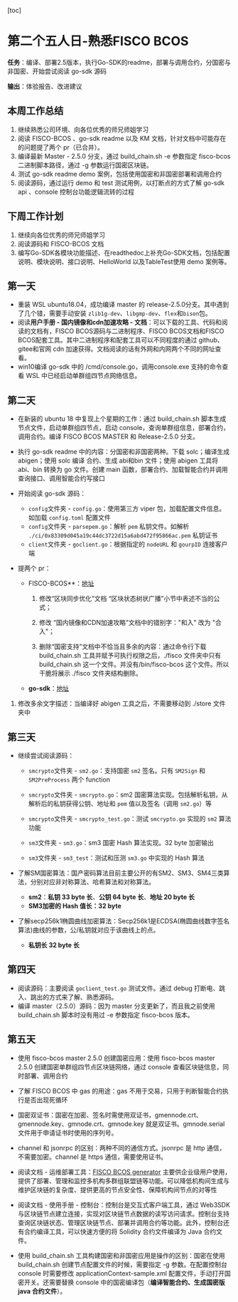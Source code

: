 [toc]

# 第二个五人日-熟悉FISCO BCOS

**任务**：编译、部署2.5版本，执行Go-SDK的readme，部署与调用合约，分国密与非国密、开始尝试阅读 go-sdk 源码

**输出**：体验报告、改进建议

## 本周工作总结

1. 继续熟悉公司环境、向各位优秀的师兄师姐学习
2. 阅读 FISCO-BCOS 、go-sdk readme 以及 KM 文档，针对文档中可能存在的问题提了两个 pr（已合并）。
3. 编译最新 Master - 2.5.0 分支，通过 build_chain.sh -e 参数指定 fisco-bcos 二进制脚本路径，通过 -g 参数运行国密区块链。
4. 测试 go-sdk readme demo 案例，包括使用国密和非国密部署和调用合约
5. 阅读源码，通过运行 demo 和 test 测试用例，以打断点的方式了解 go-sdk api 、console 控制台功能逻辑流转的过程

## 下周工作计划

1. 继续向各位优秀的师兄师姐学习
2. 阅读源码和 FISCO-BCOS 文档
3.   编写Go-SDK各模块功能描述、在readthedoc上补充Go-SDK文档，包括配置说明、模块说明、接口说明、HelloWorld 以及TableTest使用 demo 案例等。

## 第一天

- 重装 WSL ubuntu18.04，成功编译 master 的 release-2.5.0分支。其中遇到了几个错，需要手动安装 `zlib1g-dev`、`libgmp-dev`、`flex`和`bison`包。
- 阅读**用户手册 - 国内镜像和cdn加速攻略 - 文档**：可以下载的工具、代码和阅读的文档有，FISCO BCOS源码与二进制程序、FISCO BCOS文档和FISCO BCOS配套工具。其中二进制程序和配套工具可以不同程度的通过 github、gitee和官网 cdn 加速获得。文档阅读的话有外网和内网两个不同的网址查看。
- win10编译 go-sdk 中的 /cmd/console.go，调用console.exe 支持的命令查看 WSL 中已经启动单群组四节点网络信息。

## 第二天

- 在新装的 ubuntu 18 中复现上个星期的工作：通过 build_chain.sh 脚本生成节点文件，启动单群组四节点，启动 console，查询单群组信息，部署合约，调用合约。编译 FISCO BCOS MASTER 和 Release-2.5.0 分支。
- 执行 go-sdk readme 中的内容：分国密和非国密两种。下载 solc；编译生成 abigen；使用 solc 编译 合约、生成 abi和bin 文件；使用 abigen 工具将 abi、bin 转换为 go 文件。创建 main 函数，部署合约、加载智能合约并调用查询接口、调用智能合约写接口

- 开始阅读 go-sdk 源码：

  - `config`文件夹 - `config.go`：使用第三方 viper 包，加载配置文件信息。如加载 `config.toml` 配置文件
  - `config`文件夹 - `parsepem.go`：解析 `pem` 私钥文件。如解析 `./ci/0x83309d045a19c44dc3722d15a6abd472f95866ac.pem` 私钥证书
  - `client`文件夹 - `goclient.go`：根据指定的 `nodeURL` 和 `gourpID` 连接客户端

- 提两个 pr：

  - FISCO-BCOS**：[地址](https://github.com/FISCO-BCOS/FISCO-BCOS-DOC/pull/851)

    1. 修改“区块同步优化”文档 “区块状态树状广播”小节中表述不当的公式；

    2. 修改 “国内镜像和CDN加速攻略”文档中的错别字："和入" 改为 "合入"；

    3. 删除“国密支持”文档中不恰当且多余的内容：通过命令行下载 build_chain.sh 工具并赋予可执行权限之后，./fisco 文件夹中只有 build_chain.sh 这一个文件。并没有/bin/fisco-bcos 这个文件。所以干脆将展示 ./fisco 文件夹结构删除。

  - **go-sdk**：[地址](https://github.com/FISCO-BCOS/go-sdk/pull/22)
1. 修改多余文字描述：当编译好 abigen 工具之后，不需要移动到 ./store 文件夹中
   

## 第三天

- 继续尝试阅读源码：

  - `smcrypto`文件夹 - `sm2.go`：支持国密 `sm2` 签名。只有 `SM2Sign` 和 `SM2PreProcess` 两个 function
  - `smcrypto`文件夹 - `smcrypto.go`：sm2 国密算法实现。包括解析私钥，从解析后的私钥获得公钥、地址和 `pem` 值以及签名（调用 `sm2.go`）等
  - `smcrypto`文件夹 - `smcrypto_test.go`：测试 `smcrypto.go` 实现的 `sm2` 算法功能

  - `sm3`文件夹 - `sm3.go`：sm3 国密 Hash 算法实现。32 byte 加密输出
  - `sm3`文件夹 - `sm3_test`：测试和压测 `sm3.go` 中实现的 Hash 算法

- 了解SM国密算法：国产密码算法目前主要公开的有SM2、SM3、SM4三类算法，分别对应非对称算法、哈希算法和对称算法。
  - **sm2**：**私钥 33 byte 长**、**公钥 64 byte 长**、**地址 20 byte 长**
  - **SM3加密的 Hash 值长：32 byte**
- 了解secp256k1椭圆曲线加密算法：Secp256k1是ECDSA(椭圆曲线数字签名算法)曲线的参数，公/私钥就对应于该曲线上的点。
  - **私钥长 32 byte 长**

## 第四天

- 阅读源码：主要阅读 `goclient_test.go` 测试文件。通过 debug 打断电、跳入、跳出的方式来了解、熟悉源码。
- 编译 master（2.5.0）源码：因为 master 分支更新了，而且我之前使用 build_chain.sh 脚本时没有用过 -e 参数指定 fisco-bcos 版本。

## 第五天

- 使用 fisco-bcos master 2.5.0 创建国密应用：使用 fisco-bcos master 2.5.0 创建国密单群组四节点区块链网络，通过 console 查看区块链信息，同时部署、调用合约

- 了解 FISCO BCOS 中 gas 的用途：gas 不用于交易，只用于判断智能合约执行是否出现死循环
- 国密双证书：国密在加密、签名时需使用双证书，gmennode.crt、gmennode.key、gmnode.crt、gmnode.key 就是双证书。gmnode.serial 文件用于申请证书时使用的序列号。

- channel 和 jsonrpc 的区别：两种不同的通信方式。jsonrpc 是 http 通信，不需要加密。channel 是 https 通信，需要使用证书。
- 阅读文档 - 运维部署工具：[FISCO BCOS generator](https://github.com/FISCO-BCOS/generator) 主要供企业级用户使用，提供了部署、管理和监控多机构多群组联盟链等功能。可以降低机构间生成与维护区块链的复杂度、提供更高的节点安全性、保障机构间节点的对等性

- 阅读文档 - 使用手册 - 控制台：控制台是交互式客户端工具，通过 Web3SDK 与区块链节点建立连接，实现对区块链节点数据的读写访问请求。控制台支持查询区块链状态、管理区块链节点、部署并调用合约等功能。此外，控制台还有合约编译工具，可以快速方便的将 Solidity 合约文件编译为 Java 合约文件。

- 使用 build_chain.sh 工具构建国密和非国密应用是操作的区别：国密在使用 build_chain.sh 创建节点配置文件的时候，需要指定 -g 参数。在配置控制台 console 时需要修改 applicationContext-sample.xml 配置文件，手动打开国密开关。还需要替换 console 中的国密编译包（**编译智能合约、生成国密版 java 合约文件**）。